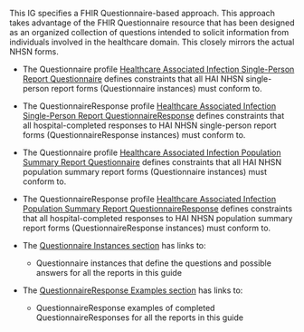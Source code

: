 This IG specifies a FHIR Questionnaire-based approach. This approach takes advantage of the FHIR Questionnaire resource that has been designed as an organized collection of questions intended to solicit information from individuals involved in the healthcare domain. This closely mirrors the actual NHSN forms.

* The Questionnaire profile [Healthcare Associated Infection Single-Person Report Questionnaire](StructureDefinition-hai-single-person-report-questionnaire.html) defines constraints that all HAI NHSN single-person report forms (Questionnaire instances) must conform to.

* The QuestionnaireResponse profile [Healthcare Associated Infection Single-Person Report QuestionnaireResponse](StructureDefinition-hai-single-person-report-questionnaireresponse.html) defines constraints that all hospital-completed responses to HAI NHSN single-person report forms (QuestionnaireResponse instances) must conform to.

* The Questionnaire profile [Healthcare Associated Infection Population Summary Report Questionnaire](StructureDefinition-hai-population-summary-questionnaire.html) defines constraints that all HAI NHSN population summary report forms (Questionnaire instances) must conform to.

* The QuestionnaireResponse profile [Healthcare Associated Infection Population Summary Report QuestionnaireResponse](StructureDefinition-hai-population-summary-questionnaireresponse.html) defines constraints that all hospital-completed responses to HAI NHSN population summary report forms (QuestionnaireResponse instances) must conform to.

* The [Questionnaire Instances section](artifacts.html#questionnaire-instances) has links to:
    * Questionnaire instances that define the questions and possible answers for all the reports in this guide
* The [QuestionnaireResponse Examples section](artifacts.html#questionnaireresponse-examples) has links to:
    * QuestionnaireResponse examples of completed QuestionnaireResponses for all the reports in this guide